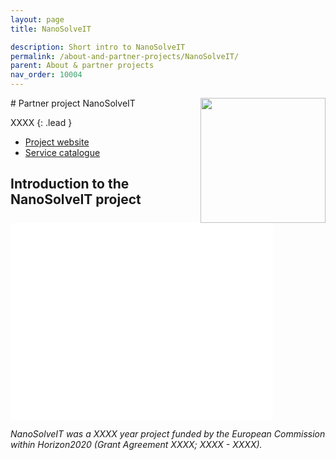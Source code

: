 ```yaml
---
layout: page
title: NanoSolveIT

description: Short intro to NanoSolveIT
permalink: /about-and-partner-projects/NanoSolveIT/
parent: About & partner projects
nav_order: 10004
---
```

<img src="{{ site.baseurl }}/images/nanosolveit.jpg" width="200" align="right"/>
#  Partner project NanoSolveIT

XXXX
{: .lead }


- [Project website](XXXX)
- [Service catalogue](XXXX)

## Introduction to the NanoSolveIT project

<iframe width="420" height="315" src="XXXX" frameborder="0" allowfullscreen="allowfullscreen">&nbsp;</iframe>


_NanoSolveIT was a XXXX year project funded by the European Commission within Horizon2020 (Grant Agreement XXXX; XXXX - XXXX)._
